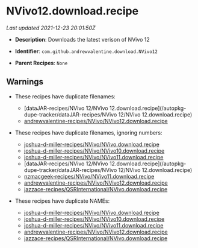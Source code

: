 # NVivo12.download.recipe

_Last updated 2021-12-23 20:01:50Z_

- **Description**: Downloads the latest verison of NVivo 12

- **Identifier**: `com.github.andrewvalentine.download.NVivo12`

- **Parent Recipes**: `None`


## Warnings

- These recipes have duplicate filenames:
    - [dataJAR-recipes/NVivo 12/NVivo 12.download.recipe](/autopkg-dupe-tracker/dataJAR-recipes/NVivo 12/NVivo 12.download.recipe)
    - [andrewvalentine-recipes/NVivo/NVivo12.download.recipe](/autopkg-dupe-tracker/andrewvalentine-recipes/NVivo/NVivo12.download.recipe)

- These recipes have duplicate filenames, ignoring numbers:
    - [joshua-d-miller-recipes/NVivo/NVivo.download.recipe](/autopkg-dupe-tracker/joshua-d-miller-recipes/NVivo/NVivo.download.recipe)
    - [joshua-d-miller-recipes/NVivo/NVivo10.download.recipe](/autopkg-dupe-tracker/joshua-d-miller-recipes/NVivo/NVivo10.download.recipe)
    - [joshua-d-miller-recipes/NVivo/NVivo11.download.recipe](/autopkg-dupe-tracker/joshua-d-miller-recipes/NVivo/NVivo11.download.recipe)
    - [dataJAR-recipes/NVivo 12/NVivo 12.download.recipe](/autopkg-dupe-tracker/dataJAR-recipes/NVivo 12/NVivo 12.download.recipe)
    - [nzmacgeek-recipes/NVivo/NVivo11.download.recipe](/autopkg-dupe-tracker/nzmacgeek-recipes/NVivo/NVivo11.download.recipe)
    - [andrewvalentine-recipes/NVivo/NVivo12.download.recipe](/autopkg-dupe-tracker/andrewvalentine-recipes/NVivo/NVivo12.download.recipe)
    - [jazzace-recipes/QSRInternational/NVivo.download.recipe](/autopkg-dupe-tracker/jazzace-recipes/QSRInternational/NVivo.download.recipe)

- These recipes have duplicate NAMEs:
    - [joshua-d-miller-recipes/NVivo/NVivo.download.recipe](/autopkg-dupe-tracker/joshua-d-miller-recipes/NVivo/NVivo.download.recipe)
    - [joshua-d-miller-recipes/NVivo/NVivo10.download.recipe](/autopkg-dupe-tracker/joshua-d-miller-recipes/NVivo/NVivo10.download.recipe)
    - [joshua-d-miller-recipes/NVivo/NVivo11.download.recipe](/autopkg-dupe-tracker/joshua-d-miller-recipes/NVivo/NVivo11.download.recipe)
    - [andrewvalentine-recipes/NVivo/NVivo12.download.recipe](/autopkg-dupe-tracker/andrewvalentine-recipes/NVivo/NVivo12.download.recipe)
    - [jazzace-recipes/QSRInternational/NVivo.download.recipe](/autopkg-dupe-tracker/jazzace-recipes/QSRInternational/NVivo.download.recipe)